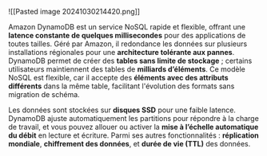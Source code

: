 
![[Pasted image 20241030214420.png]]

Amazon DynamoDB est un service NoSQL rapide et flexible, offrant une **latence constante de quelques millisecondes** pour des applications de toutes tailles. Géré par Amazon, il redondance les données sur plusieurs installations régionales pour une **architecture tolérante aux pannes**. DynamoDB permet de créer des **tables sans limite de stockage** ; certains utilisateurs maintiennent des tables de **milliards d’éléments**. Ce modèle NoSQL est flexible, car il accepte des **éléments avec des attributs différents** dans la même table, facilitant l'évolution des formats sans migration de schéma.

Les données sont stockées sur **disques SSD** pour une faible latence. DynamoDB ajuste automatiquement les partitions pour répondre à la charge de travail, et vous pouvez allouer ou activer la **mise à l’échelle automatique du débit** en lecture et écriture. Parmi ses autres fonctionnalités : **réplication mondiale**, **chiffrement des données**, et **durée de vie (TTL)** des données.

